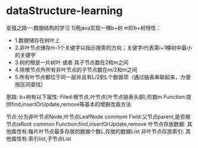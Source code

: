 # dataStructure-learning
变强之路一:数据结构的学习
1)用java实现一棵b+树
  m阶b+树特性：
 * 1.数据储存在树叶上
 * 2.非叶节点储存m-1个关键字以指示搜索的方向；关键字i代表第i+1棵树中最小的关键字
 * 3.树的根是一片树叶 或者 其子节点数在2和m之间
 * 4.除根节点外所有非叶节点的子节点数在m/2和m之间
 * 5.所有叶节点都位于同一层并且有L/2到L个数据项（通过链表串联起来，方便按区间查找）
 
 思路:
 b+树有以下属性:
 Filed:根节点,叶节点(叶节点链表头部),阶数m
 Function:提供find,insertOrUpdate,remove等基本的增删改查方法
 
 节点:分为非叶节点Node,叶节点LeafNode
 commom Field:父节点parent,是否根节点isRoot
 common Function:find,insertOrUpdate,remove
 叶节点存放数据:
  其他属性有:每片叶节点最多存放的数据个数L,存放的数据List
 非叶节点存放索引:
  其他属性有:索引list,子节点List

  
